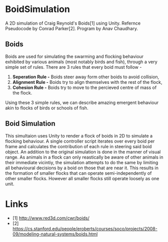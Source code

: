 # BoidSimulation
A 2D simulation of Craig Reynold's Boids[1] using Unity.
Refernce Pseudocode by Conrad Parker[2].
Program by Anav Chaudhary.

## Boids
Boids are used for simulating the swarming and flocking behaviour exhibited by various animals (most notably birds and fish), through a very simple set of rules.
There are 3 rules that every boid must follow - 
1. **Seperation Rule -** Boids steer away form other boids to avoid collision,
2. **Alignment Rule -** Boids try to align themselves with the rest of the flock,
3. **Cohesion Rule -** Boids try to move to the percieved centre of mass of the flock.

Using these 3 simple rules, we can describe amazing emergent behaviour akin to flocks of birds or schools of fish.

## Boid Simulation
This simultaion uses Unity to render a flock of boids in 2D to simulate a flocking behaviour. A single controller script iterates over every boid per frame and calculates the contribution of each rule in steering said boid object. An addition to the original simulation is done in the manner of visual range. As animals in a flock can only reastically be aware of other animals in their immediate vicintiy, the simulation attempts to do the same by limiting all behavioural decisions by a boid on those that are near it. This results in the formation of smaller flocks that can operate semi-independently of other smaller flocks. However all smaller flocks still operate loosely as one unit. 

# Links
- [1] http://www.red3d.com/cwr/boids/
- [2] https://cs.stanford.edu/people/eroberts/courses/soco/projects/2008-09/modeling-natural-systems/boids.html
